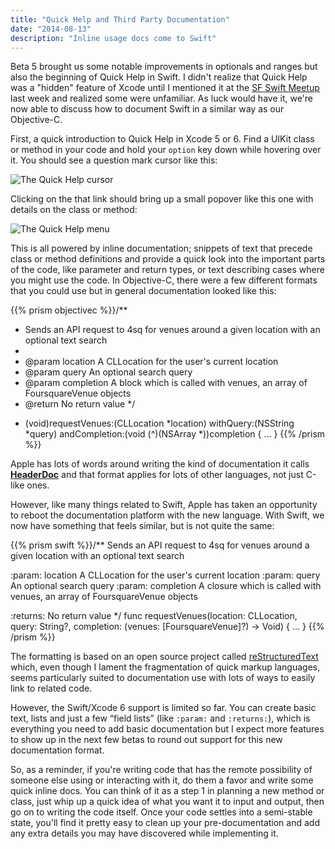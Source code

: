 ```yaml
---
title: "Quick Help and Third Party Documentation"
date: "2014-08-13"
description: "Inline usage docs come to Swift"
---
```

Beta 5 brought us some notable improvements in optionals and ranges but also the beginning of Quick Help in Swift. I didn't realize that Quick Help was a "hidden" feature of Xcode until I mentioned it at the [SF Swift Meetup](www.meetup.com/San-Francisco-SWIFT-developers/) last week and realized some were unfamiliar. As luck would have it, we're now able to discuss how to document Swift in a similar way as our Objective-C.

First, a quick introduction to Quick Help in Xcode 5 or 6. Find a UIKit class or method in your code and hold your `option` key down while hovering over it. You should see a question mark cursor like this:

![The Quick Help cursor](/images/quickhelp-cursor.jpg)

Clicking on the that link should bring up a small popover like this one with details on the class or method:

![The Quick Help menu](/images/quickhelp-menu.jpg)

This is all powered by inline documentation; snippets of text that precede class or method definitions and provide a quick look into the important parts of the code, like parameter and return types, or text describing cases where you might use the code. In Objective-C, there were a few different formats that you could use but in general documentation looked like this:

{{% prism objectivec %}}/**
  * Sends an API request to 4sq for venues around a given location with an optional text search
  *
  * @param location A CLLocation for the user's current location
  * @param query An optional search query
  * @param completion A block which is called with venues, an array of FoursquareVenue objects
  * @return No return value
*/
- (void)requestVenues:(CLLocation *location) withQuery:(NSString *query) andCompletion:(void (^)(NSArray *))completion { … }
{{% /prism %}}

Apple has lots of words around writing the kind of documentation it calls [**HeaderDoc**](https://developer.apple.com/library/mac/documentation/DeveloperTools/Conceptual/HeaderDoc/intro/intro.html) and that format applies for lots of other languages, not just C-like ones.

However, like many things related to Swift, Apple has taken an opportunity to reboot the documentation platform with the new language. With Swift, we now have something that feels similar, but is not quite the same:

{{% prism swift %}}/**
Sends an API request to 4sq for venues around a given location with an optional text search

:param: location    A CLLocation for the user's current location
:param: query       An optional search query
:param: completion  A closure which is called with venues, an array of FoursquareVenue objects

:returns: No return value
*/
func requestVenues(location: CLLocation, query: String?, completion: (venues: [FoursquareVenue]?) -> Void) { … }
{{% /prism %}}

The formatting is based on an open source project called [reStructuredText](http://docutils.sourceforge.net/docs/user/rst/quickref.html) which, even though I lament the fragmentation of quick markup languages, seems particularly suited to documentation use with lots of ways to easily link to related code. 

However, the Swift/Xcode 6 support is limited so far. You can create basic text, lists and just a few “field lists” (like `:param:` and `:returns:`), which is everything you need to add basic documentation but I expect more features to show up in the next few betas to round out support for this new documentation format.

So, as a reminder, if you're writing code that has the remote possibility of someone else using or interacting with it, do them a favor and write some quick inline docs. You can think of it as a step 1 in planning a new method or class, just whip up a quick idea of what you want it to input and output, then go on to writing the code itself. Once your code settles into a semi-stable state, you'll find it pretty easy to clean up your pre-documentation and add any extra details you may have discovered while implementing it.